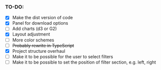 ### TO-DO:

- [x] Make the dist version of code
- [x] Panel for download options
- [ ] Add charts (d3 or G2)
- [x] Layout adjustment
- [ ] More color schemes
- [ ] ~~Probably rewrite in TypeScript~~
- [x] Project structure overhaul
- [ ] Make it to be possible for the user to select filters
- [ ] Make it to be possible to set the position of filter section, e.g. left, right